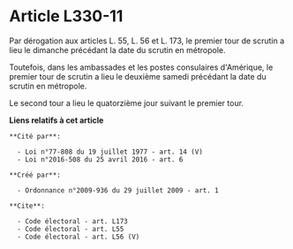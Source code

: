 # Article L330-11

Par dérogation aux articles L. 55, L. 56 et L. 173, le premier tour de scrutin a lieu le dimanche précédant la date du
scrutin en métropole. 

Toutefois, dans les ambassades et les postes consulaires d'Amérique, le premier tour de scrutin a lieu le deuxième samedi
précédant la date du scrutin en métropole. 

Le second tour a lieu le quatorzième jour suivant le premier tour.

**Liens relatifs à cet article**

	**Cité par**:

	  - Loi n°77-808 du 19 juillet 1977 - art. 14 (V)
	  - Loi n°2016-508 du 25 avril 2016 - art. 6

	**Créé par**:

	  - Ordonnance n°2009-936 du 29 juillet 2009 - art. 1

	**Cite**:

	  - Code électoral - art. L173
	  - Code électoral - art. L55
	  - Code électoral - art. L56 (V)
